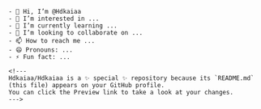    - 👋 Hi, I’m @Hdkaiaa
    - 👀 I’m interested in ...
    - 🌱 I’m currently learning ...
    - 💞️ I’m looking to collaborate on ...
    - 📫 How to reach me ...
    - 😄 Pronouns: ...
    - ⚡ Fun fact: ...
    
    <!---
    Hdkaiaa/Hdkaiaa is a ✨ special ✨ repository because its `README.md` (this file) appears on your GitHub profile.
    You can click the Preview link to take a look at your changes.
    --->
